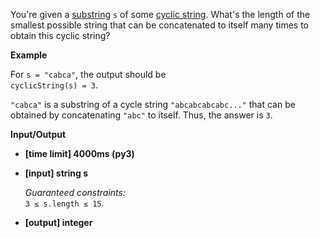 <div class="markdown"><p>You're given a <a href="keyword://substring">substring</a> <code>s</code> of some <a href="keyword://cyclic-string">cyclic string</a>. What's the length of the smallest possible string that can be concatenated to itself many times to obtain this cyclic string?</p>
<p><strong>Example</strong></p>
<p>For <code>s = "cabca"</code>, the output should be<br>
<code>cyclicString(s) = 3</code>.</p>
<p><code>"cabca"</code> is a substring of a cycle string <code>"abcabcabcabc..."</code> that can be obtained by concatenating <code>"abc"</code> to itself. Thus, the answer is <code>3</code>.</p>
<p><strong>Input/Output</strong></p>
<ul>
<li><strong>[time limit] 4000ms (py3)</strong></li>
</ul>
<ul>
<li>
<p><strong>[input] string s</strong></p>
<p><em>Guaranteed constraints:</em><br>
<code>3 ≤ s.length ≤ 15</code>.</p>
</li>
<li>
<p><strong>[output] integer</strong></p>
</li>
</ul>
</div>